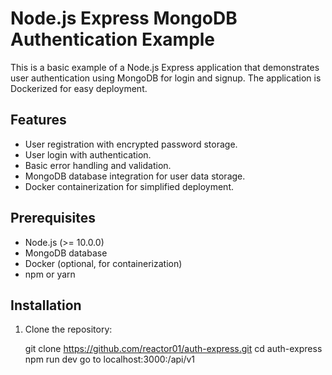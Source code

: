 # Node.js Express MongoDB Authentication Example

This is a basic example of a Node.js Express application that demonstrates user authentication using MongoDB for login and signup. 
The application is Dockerized for easy deployment.

## Features

- User registration with encrypted password storage.
- User login with authentication.
- Basic error handling and validation.
- MongoDB database integration for user data storage.
- Docker containerization for simplified deployment.

## Prerequisites

- Node.js (>= 10.0.0)
- MongoDB database
- Docker (optional, for containerization)
- npm or yarn

## Installation

1. Clone the repository:

   git clone https://github.com/reactor01/auth-express.git
   cd auth-express
   npm run dev
   go to localhost:3000:/api/v1

